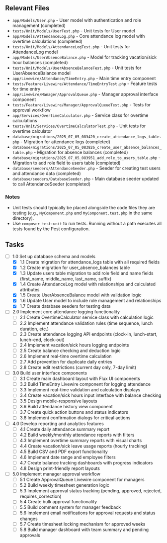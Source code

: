 ## Relevant Files

- `app/Models/User.php` - User model with authentication and role management (completed)
- `tests/Unit/Models/UserTest.php` - Unit tests for User model
- `app/Models/AttendanceLog.php` - Core attendance log model with overtime calculations (completed)
- `tests/Unit/Models/AttendanceLogTest.php` - Unit tests for AttendanceLog model
- `app/Models/UserAbsenceBalance.php` - Model for tracking vacation/sick hour balances (completed)
- `tests/Unit/Models/UserAbsenceBalanceTest.php` - Unit tests for UserAbsenceBalance model
- `app/Livewire/Attendance/TimeEntry.php` - Main time entry component
- `tests/Feature/Livewire/Attendance/TimeEntryTest.php` - Feature tests for time entry
- `app/Livewire/Manager/ApprovalQueue.php` - Manager approval interface component
- `tests/Feature/Livewire/Manager/ApprovalQueueTest.php` - Tests for approval workflow
- `app/Services/OvertimeCalculator.php` - Service class for overtime calculations
- `tests/Unit/Services/OvertimeCalculatorTest.php` - Unit tests for overtime calculator
- `database/migrations/2025_07_05_083420_create_attendance_logs_table.php` - Migration for attendance logs (completed)
- `database/migrations/2025_07_05_083826_create_user_absence_balances_table.php` - Migration for absence balances (completed)
- `database/migrations/2025_07_05_083951_add_role_to_users_table.php` - Migration to add role field to users table (completed)
- `database/seeders/AttendanceSeeder.php` - Seeder for creating test users and attendance data (completed)
- `database/seeders/DatabaseSeeder.php` - Main database seeder updated to call AttendanceSeeder (completed)

### Notes

- Unit tests should typically be placed alongside the code files they are testing (e.g., `MyComponent.php` and `MyComponent.test.php` in the same directory).
- Use `composer test:unit` to run tests. Running without a path executes all tests found by the Pest configuration.

## Tasks

- [ ] 1.0 Set up database schema and models
  - [x] 1.1 Create migration for attendance_logs table with all required fields
  - [x] 1.2 Create migration for user_absence_balances table
  - [x] 1.3 Update users table migration to add role field and name fields (first_name, middle_name, last_name, suffix)
  - [x] 1.4 Create AttendanceLog model with relationships and calculated attributes
  - [x] 1.5 Create UserAbsenceBalance model with validation logic
  - [x] 1.6 Update User model to include role management and relationships
  - [x] 1.7 Create database seeders for testing data
- [ ] 2.0 Implement core attendance logging functionality
  - [ ] 2.1 Create OvertimeCalculator service class with calculation logic
  - [ ] 2.2 Implement attendance validation rules (time sequence, lunch duration, etc.)
  - [ ] 2.3 Create attendance logging API endpoints (clock-in, lunch-start, lunch-end, clock-out)
  - [ ] 2.4 Implement vacation/sick hours logging endpoints
  - [ ] 2.5 Create balance checking and deduction logic
  - [ ] 2.6 Implement real-time overtime calculation
  - [ ] 2.7 Add prevention for duplicate daily entries
  - [ ] 2.8 Create edit restrictions (current day only, 7-day limit)
- [ ] 3.0 Build user interface components
  - [ ] 3.1 Create main dashboard layout with Flux UI components
  - [ ] 3.2 Build TimeEntry Livewire component for logging attendance
  - [ ] 3.3 Implement real-time validation and calculation displays
  - [ ] 3.4 Create vacation/sick hours input interface with balance checking
  - [ ] 3.5 Design mobile-responsive layouts
  - [ ] 3.6 Build attendance history view component
  - [ ] 3.7 Create quick action buttons and status indicators
  - [ ] 3.8 Implement confirmation dialogs for critical actions
- [ ] 4.0 Develop reporting and analytics features
  - [ ] 4.1 Create daily attendance summary report
  - [ ] 4.2 Build weekly/monthly attendance reports with filters
  - [ ] 4.3 Implement overtime summary reports with visual charts
  - [ ] 4.4 Create vacation/sick leave usage reports (hourly tracking)
  - [ ] 4.5 Build CSV and PDF export functionality
  - [ ] 4.6 Implement date range and employee filters
  - [ ] 4.7 Create balance tracking dashboards with progress indicators
  - [ ] 4.8 Design print-friendly report layouts
- [ ] 5.0 Implement manager approval workflow
  - [ ] 5.1 Create ApprovalQueue Livewire component for managers
  - [ ] 5.2 Build weekly timesheet generation logic
  - [ ] 5.3 Implement approval status tracking (pending, approved, rejected, requires_correction)
  - [ ] 5.4 Create bulk approval functionality
  - [ ] 5.5 Build comment system for manager feedback
  - [ ] 5.6 Implement email notifications for approval requests and status changes
  - [ ] 5.7 Create timesheet locking mechanism for approved weeks
  - [ ] 5.8 Build manager dashboard with team summary and pending approvals